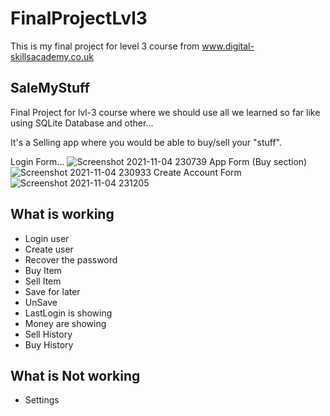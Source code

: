 # FinalProjectLvl3
This is my final project for level 3 course from www.digital-skillsacademy.co.uk


## SaleMyStuff
Final Project for lvl-3 course where we should use all we learned so far
like using SQLite Database and other...

It's a Selling app where you would be able to buy/sell your "stuff".

Login Form...
![Screenshot 2021-11-04 230739](https://user-images.githubusercontent.com/90719299/140432884-2b74ea25-c302-49b5-a6ae-864e9044defd.png)
App Form (Buy section)
![Screenshot 2021-11-04 230933](https://user-images.githubusercontent.com/90719299/140432985-e140e7df-946f-4030-b3cd-b7596de4e0ca.png)
Create Account Form
![Screenshot 2021-11-04 231205](https://user-images.githubusercontent.com/90719299/140433050-c9d78dc2-2232-4b86-adc8-f896bfeb3004.png)

## What is working
* Login user
* Create user
* Recover the password
* Buy Item
* Sell Item
* Save for later
* UnSave
* LastLogin is showing
* Money are showing 
* Sell History
* Buy History
## What is Not working
* Settings
